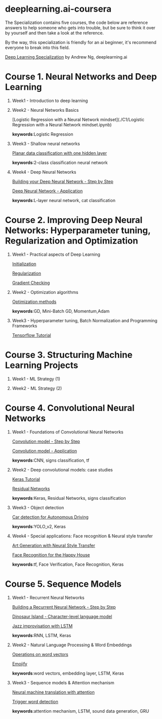 # deeplearning.ai-coursera
The Specialization contains five courses, the code below are reference answers to help someone who gets into trouble, but be sure to think it over by yourself and then take a look at the reference.

By the way, this specialization is friendly for an ai beginner, it's recommend everyone to break into this field.

[Deep Learning Specialization](https://www.coursera.org/specializations/deep-learning) by Andrew Ng, deeplearning.ai


# Course 1. Neural Networks and Deep Learning

1. Week1 - Introduction to deep learning
2. Week2 - Neural Networks Basics

   [Logistic Regression with a Neural Network mindset](./C1/Logistic Regression with a Neural Network mindset.ipynb)

   **keywords**:Logistic Regression
   
3. Week3 - Shallow neural networks

   [Planar data classification with one hidden layer](https://github.com/Inori2030/deeplearning.ai-coursera/blob/master/C1/Planar%20data%20classification%20with%20one%20hidden%20layer.ipynb)
   
   **keywords**:2-class classification neural network
   
4. Week4 - Deep Neural Networks

   [Building your Deep Neural Network - Step by Step](https://github.com/Inori2030/deeplearning.ai-coursera/blob/master/C1/Building%20your%20Deep%20Neural%20Network%20-%20Step%20by%20Step.ipynb)
   
   [Deep Neural Network - Application](https://github.com/Inori2030/deeplearning.ai-coursera/blob/master/C1/Deep%20Neural%20Network%20-%20Application.ipynb)
   
   **keywords**:L-layer neural network, cat classification

# Course 2. Improving Deep Neural Networks: Hyperparameter tuning, Regularization and Optimization

1. Week1 - Practical aspects of Deep Learning

   [Initialization](https://github.com/Inori2030/deeplearning.ai-coursera/blob/master/C2/Initialization.ipynb)
   
   [Regularization](https://github.com/Inori2030/deeplearning.ai-coursera/blob/master/C2/Regularization.ipynb)
   
   [Gradient Checking](https://github.com/Inori2030/deeplearning.ai-coursera/blob/master/C2/Gradient%20Checking.ipynb)

2. Week2 - Optimization algorithms

   [Optimization methods](https://github.com/Inori2030/deeplearning.ai-coursera/blob/master/C2/Optimization%20methods.ipynb)
   
   **keywords**:GD, Mini-Batch GD, Momentum,Adam
         
3. Week3 - Hyperparameter tuning, Batch Normalization and Programming Frameworks

   [Tensorflow Tutorial](https://github.com/Inori2030/deeplearning.ai-coursera/blob/master/C2/Tensorflow%20Tutorial.ipynb)

# Course 3. Structuring Machine Learning Projects

1. Week1 - ML Strategy (1)

2. Week2 - ML Strategy (2)

# Course 4. Convolutional Neural Networks

1. Week1 - Foundations of Convolutional Neural Networks

   [Convolution model - Step by Step](https://github.com/Inori2030/deeplearning.ai-coursera/blob/master/C4/W1/Convolution%20model%20-%20Step%20by%20Step.ipynb)
   
   [Convolution model - Application](https://github.com/Inori2030/deeplearning.ai-coursera/blob/master/C4/W1/Convolution%20model%20-%20Application.ipynb)
   
   **keywords**:CNN, signs classification, tf

2. Week2 - Deep convolutional models: case studies

   [Keras Tutorial](https://github.com/Inori2030/deeplearning.ai-coursera/blob/master/C4/W2/Keras%20Tutorial/Keras%20Tutorial%20-%20Happy%20House.ipynb)
   
   [Residual Networks](https://github.com/Inori2030/deeplearning.ai-coursera/blob/master/C4/W2/Residual%20Networks/Residual%20Networks.ipynb)
   
   **keywords**:Keras, Residual Networks, signs classification
         
3. Week3 - Object detection

   [Car detection for Autonomous Driving](https://github.com/Inori2030/deeplearning.ai-coursera/blob/master/C4/W3/Car%20detection%20for%20Autonomous%20Driving/Autonomous%20driving%20application%20-%20Car%20detection.ipynb)
   
   **keywords**:YOLO_v2, Keras 

4. Week4 - Special applications: Face recognition & Neural style transfer

   [Art Generation with Neural Style Transfer](https://github.com/Inori2030/deeplearning.ai-coursera/blob/master/C4/W4/Neural%20Style%20Transfer/Art%20Generation%20with%20Neural%20Style%20Transfer.ipynb)
   
   [Face Recognition for the Happy House](https://github.com/Inori2030/deeplearning.ai-coursera/blob/master/C4/W4/Face%20Recognition/Face%20Recognition%20for%20the%20Happy%20House.ipynb)
   
   **keywords**:tf, Face Verification, Face Recognition, Keras

# Course 5. Sequence Models

1. Week1 - Recurrent Neural Networks

   [Building a Recurrent Neural Network - Step by Step](https://github.com/Inori2030/deeplearning.ai-coursera/blob/master/C5/W1/Building%20a%20Recurrent%20Neural%20Network%20-%20Step%20by%20Step/Building%20a%20Recurrent%20Neural%20Network%20-%20Step%20by%20Step.ipynb)
   
   [Dinosaur Island - Character-level language model](https://github.com/Inori2030/deeplearning.ai-coursera/blob/master/C5/W1/Dinosaur%20Island%20-%20Character-level%20language%20model/Dinosaurs%20Island%20-%20Character%20level%20language%20model%20final.ipynb)
   
   [Jazz improvisation with LSTM](https://github.com/Inori2030/deeplearning.ai-coursera/blob/master/C5/W1/Jazz%20improvisation%20with%20LSTM/Improvise%20a%20Jazz%20Solo%20with%20an%20LSTM%20Network.ipynb)
   
   **keywords**:RNN, LSTM, Keras

2. Week2 - Natural Language Processing & Word Embeddings

   [Operations on word vectors](https://github.com/Inori2030/deeplearning.ai-coursera/blob/master/C5/W2/Word%20Vector%20Representation/Operations%20on%20word%20vectors.ipynb)
   
   [Emojify](https://github.com/Inori2030/deeplearning.ai-coursera/blob/master/C5/W2/Emojify/Emojify.ipynb)
   
   **keywords**:word vectors, embedding layer, LSTM, Keras
         
3. Week3 - Sequence models & Attention mechanism

   [Neural machine translation with attention](https://github.com/Inori2030/deeplearning.ai-coursera/blob/master/C5/W3/Machine%20Translation/Neural%20machine%20translation%20with%20attention.ipynb)
   
   [Trigger word detection](https://github.com/Inori2030/deeplearning.ai-coursera/blob/master/C5/W3/Trigger%20word%20detection/Trigger%20word%20detection.ipynb)
   
   **keywords**:attention mechanism, LSTM, sound data generation, GRU 


